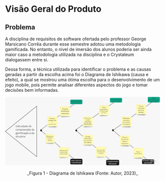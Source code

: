 # Visão Geral do Produto

## **Problema**

A disciplina de requisitos de software ofertada pelo professor George Marsicano Corrêa durante esse semestre adotou uma metodologia gamificada. No entanto, o nível de imersão dos alunos poderia ser ainda maior caso a metodologia utilizada na disciplina e o Crystaleum dialogassem entre si.

Dessa forma, a técnica utilizada para identificar o problema e as causas geradas a partir da escolha acima foi o Diagrama de Ishikawa (causa e efeito), a qual se mostrou uma ótima escolha para o desenvolvimento de um jogo mobile, pois permite analisar diferentes aspectos do jogo e tomar decisões bem informadas.

![Diagrama de Ishikawa](../assets/images/diagrama_ishikawa.jpg)

<center>_Figura 1 - Diagrama de Ishikawa (Fonte: Autor, 2023)_ </center>
